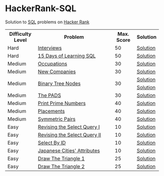 # HackerRank-SQL

<html>
 <head>
   <meta name="google-site-verification" content="51-SvI8HZUI-LZeTLCLZ2elSKK68KLwNvjjvbIdbtf4" />
 </head>
 <body>
 
Solution to <a href="https://www.hackerrank.com/domains/sql?badge_type=sql">SQL</a> problems on <a href="https://www.hackerrank.com/domains/sql?badge_type=sql">Hacker Rank </a>

<table width="100%"> 
  <tr>
    <th>Difficulty Level</th>
    <th width="50%">Problem</th>
    <th>Max. Score</th>
    <th>Solution</th>
  </tr>
 <tr>
    <td>Hard</td>
    <td><a href="https://www.hackerrank.com/challenges/interviews/problem">Interviews</a></td>
    <td>50</td>
    <td><a href="https://github.com/amitverma80/HackerRank-SQL/blob/master/Hard/Interviews.sql">Solution</a></td>
  </tr>
  <tr>
    <td>Hard</td>
    <td><a href="https://www.hackerrank.com/challenges/15-days-of-learning-sql/problem">15 Days of Learning SQL</a></td>
    <td>50</td>
    <td><a href="https://github.com/amitverma80/HackerRank-SQL/blob/master/Hard/15%20Days%20of%20Learning%20SQL.sql">Solution</a></td>
  </tr>
  <tr>
    <td>Medium</td>
    <td><a href="https://www.hackerrank.com/challenges/occupations/problem">Occupations</a></td>
    <td>30</td>
    <td><a href="https://github.com/amitverma80/HackerRank-SQL/blob/master/Medium/Occupations.sql">Solution</a></td>
  </tr>
  <tr>
    <td>Medium</td>
    <td><a href="https://www.hackerrank.com/challenges/the-company/problem">New Companies</a></td>
    <td>30</td>
    <td><a href="https://github.com/amitverma80/HackerRank-SQL/blob/master/Medium/NewCompanies.sql">Solution</a></td>
  </tr>
  <tr>
    <td rowspan="2">Medium</td>
    <td rowspan="2"><a href="https://www.hackerrank.com/challenges/binary-search-tree-1/problem">Binary Tree Nodes</a></td>
    <td rowspan="2">30</td>
    <td><a href="https://github.com/amitverma80/HackerRank-SQL/blob/master/Medium/Binary%20Tree%20Nodes-1.sql">Solution</a></td>
  </tr>
  <tr>    
      <td><a href="https://github.com/amitverma80/HackerRank-SQL/blob/master/Medium/Binary%20Tree%20Nodes-2.sql">Solution</a></td>
  </tr>
 <tr>
    <td>Medium</td>
    <td><a href="https://www.hackerrank.com/challenges/the-pads/problem">The PADS</a></td>
    <td>30</td>
    <td><a href="https://github.com/amitverma80/HackerRank-SQL/blob/master/Medium/The%20PADS.sql">Solution</a></td>
  </tr>
 <tr>
    <td>Medium</td>
    <td><a href="https://www.hackerrank.com/challenges/print-prime-numbers/submissions/code/146386937">Print Prime Numbers</a></td>
    <td>40</td>
    <td><a href="https://github.com/amitverma80/HackerRank-SQL/blob/master/Medium/Print%20Prime%20Numbers.sql">Solution</a></td>
  </tr>
 <tr>
    <td>Medium</td>
    <td><a href="https://www.hackerrank.com/challenges/placements/problem">Placements</a></td>
    <td>40</td>
    <td><a href="https://github.com/amitverma80/HackerRank-SQL/blob/master/Medium/Placements.sql">Solution</a></td>
  </tr>
 <tr>
    <td>Medium</td>
    <td><a href="https://www.hackerrank.com/challenges/symmetric-pairs/problem">Symmetric Pairs</a></td>
    <td>40</td>
    <td><a href="https://github.com/amitverma80/HackerRank-SQL/blob/master/Medium/Symmetric%20Pairs.sql">Solution</a></td>
  </tr>
  <tr>
    <td>Easy</td>
    <td><a href="https://www.hackerrank.com/challenges/revising-the-select-query/problem">Revising the Select Query I</a></td>
    <td>10</td>
    <td><a href="https://github.com/amitverma80/HackerRank-SQL/blob/master/Easy/Revising%20the%20Select%20Query%20I.sql">Solution</a></td>
  </tr> 
  <tr>
    <td>Easy</td>
    <td><a href="https://www.hackerrank.com/challenges/revising-the-select-query-2/problem">Revising the Select Query II</a></td>
    <td>10</td>
    <td><a href="https://github.com/amitverma80/HackerRank-SQL/blob/master/Easy/Revising%20the%20Select%20Query%20II.sql">Solution</a></td>
  </tr> 
  <tr>
    <td>Easy</td>
    <td><a href="https://www.hackerrank.com/challenges/select-by-id/problem">Select By ID</a></td>
    <td>10</td>
    <td><a href="https://github.com/amitverma80/HackerRank-SQL/blob/master/Easy/Select%20By%20ID.sql">Solution</a></td>
  </tr> 
  <tr>
    <td>Easy</td>
    <td><a href="https://www.hackerrank.com/challenges/japanese-cities-attributes/problem">Japanese Cities' Attributes</a></td>
    <td>10</td>
    <td><a href="https://github.com/amitverma80/HackerRank-SQL/blob/master/Easy/Japanese%20Cities'%20Attributes.sql">Solution</a></td>
  </tr> 
  <tr>
    <td>Easy</td>
    <td><a href="https://www.hackerrank.com/challenges/draw-the-triangle-1/problem">Draw The Triangle 1</a></td>
    <td>25</td>
    <td><a href="https://github.com/amitverma80/HackerRank-SQL/blob/master/Easy/Draw%20The%20Triangle%201.sql">Solution</a></td>
  </tr> 
  <tr>
    <td>Easy</td>
    <td><a href="https://www.hackerrank.com/challenges/draw-the-triangle-2/problem">Draw The Triangle 2</a></td>
    <td>25</td>
    <td><a href="https://github.com/amitverma80/HackerRank-SQL/blob/master/Easy/Draw%20The%20Triangle%202.sql">Solution</a></td>
  </tr> 
</table>  
<body> 
<html> 

